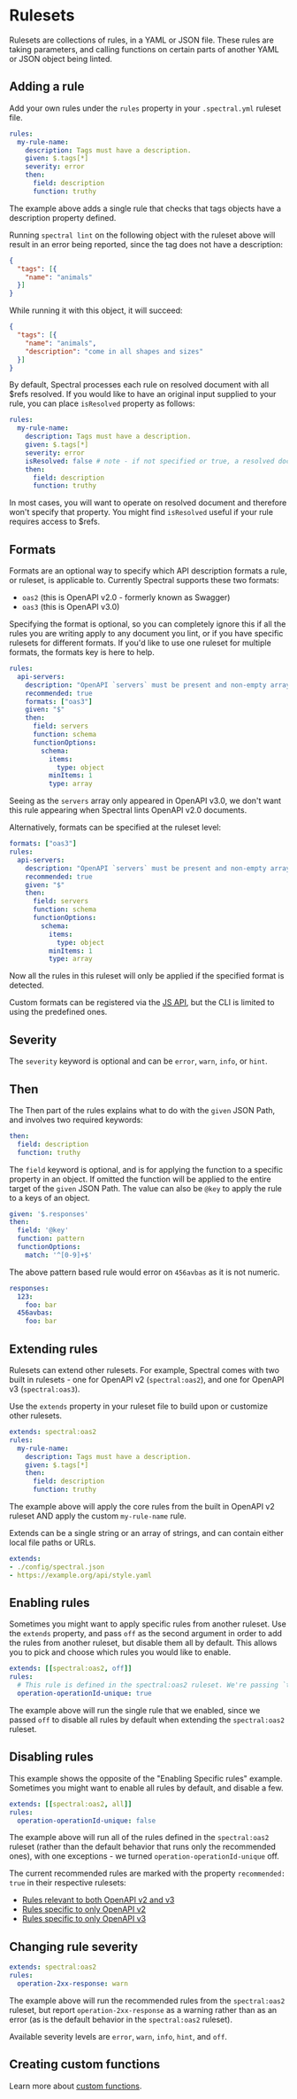 # Rulesets

Rulesets are collections of rules, in a YAML or JSON file. These rules are taking parameters, and calling functions on certain parts of another YAML or JSON object being linted. 

## Adding a rule

Add your own rules under the `rules` property in your `.spectral.yml` ruleset file.

```yaml
rules:
  my-rule-name:
    description: Tags must have a description.
    given: $.tags[*]
    severity: error
    then:
      field: description
      function: truthy
```

The example above adds a single rule that checks that tags objects have a description property defined.

Running `spectral lint` on the following object with the ruleset above will result in an error being reported, since the tag does not have a description:

```json
{
  "tags": [{
    "name": "animals"
  }]
}
```

While running it with this object, it will succeed:

```json
{
  "tags": [{
    "name": "animals",
    "description": "come in all shapes and sizes"
  }]
}
```

By default, Spectral processes each rule on resolved document with all $refs resolved.
If you would like to have an original input supplied to your rule, you can place `isResolved` property as follows:

```yaml
rules:
  my-rule-name:
    description: Tags must have a description.
    given: $.tags[*]
    severity: error
    isResolved: false # note - if not specified or true, a resolved document will be given
    then:
      field: description
      function: truthy
```

In most cases, you will want to operate on resolved document and therefore won't specify that property.
You might find `isResolved` useful if your rule requires access to $refs.

## Formats

Formats are an optional way to specify which API description formats a rule, or ruleset, is applicable to. Currently Spectral supports these two formats:

- `oas2` (this is OpenAPI v2.0 - formerly known as Swagger)
- `oas3` (this is OpenAPI v3.0)

Specifying the format is optional, so you can completely ignore this if all the rules you are writing apply to any document you lint, or if you have specific rulesets for different formats. If you'd like to use one ruleset for multiple formats, the formats key is here to help.

```yaml
rules:
  api-servers:
    description: "OpenAPI `servers` must be present and non-empty array."
    recommended: true
    formats: ["oas3"]
    given: "$"
    then:
      field: servers
      function: schema
      functionOptions: 
        schema:
          items: 
            type: object
          minItems: 1
          type: array
```

Seeing as the `servers` array only appeared in OpenAPI v3.0, we don't want this rule appearing when Spectral lints OpenAPI v2.0 documents.

Alternatively, formats can be specified at the ruleset level:

```yaml
formats: ["oas3"]
rules:
  api-servers:
    description: "OpenAPI `servers` must be present and non-empty array."
    recommended: true
    given: "$"
    then:
      field: servers
      function: schema
      functionOptions: 
        schema:
          items: 
            type: object
          minItems: 1
          type: array
```

Now all the rules in this ruleset will only be applied if the specified format is detected.

Custom formats can be registered via the [JS API](../guides/javascript.md), but the CLI is limited to using the predefined ones.

## Severity

The `severity` keyword is optional and can be `error`, `warn`, `info`, or `hint`.

## Then

The Then part of the rules explains what to do with the `given` JSON Path, and involves two required keywords:

```yaml
then:
  field: description
  function: truthy
```

The `field` keyword is optional, and is for applying the function to a specific property in an object. If omitted the function will be applied to the entire target of the `given` JSON Path. The value can also be `@key` to apply the rule to a keys of an object.

```yaml
given: '$.responses'
then:
  field: '@key'
  function: pattern
  functionOptions:
    match: '^[0-9]+$' 
```

The above pattern based rule would error on `456avbas` as it is not numeric.

```yaml
responses:
  123:
    foo: bar
  456avbas:
    foo: bar
```

## Extending rules

Rulesets can extend other rulesets. For example, Spectral comes with two built in rulesets - one for OpenAPI v2 (`spectral:oas2`), and one for OpenAPI v3 (`spectral:oas3`). 

Use the `extends` property in your ruleset file to build upon or customize other rulesets.

```yaml
extends: spectral:oas2
rules:
  my-rule-name:
    description: Tags must have a description.
    given: $.tags[*]
    then:
      field: description
      function: truthy
```

The example above will apply the core rules from the built in OpenAPI v2 ruleset AND apply the custom `my-rule-name` rule. 

Extends can be a single string or an array of strings, and can contain either local file paths or URLs.

```yaml
extends: 
- ./config/spectral.json
- https://example.org/api/style.yaml
```

## Enabling rules

Sometimes you might want to apply specific rules from another ruleset. Use the `extends` property, and pass `off` as the second argument in order to add the rules from another ruleset, but disable them all by default. This allows you to pick and choose which rules you would like to enable.

```yaml
extends: [[spectral:oas2, off]]
rules:
  # This rule is defined in the spectral:oas2 ruleset. We're passing `true` to turn it on and inherit the severity defined in the spectral:oas2 ruleset.
  operation-operationId-unique: true
```

The example above will run the single rule that we enabled, since we passed `off` to disable all rules by default when extending the `spectral:oas2` ruleset.

## Disabling rules

This example shows the opposite of the "Enabling Specific rules" example. Sometimes you might want to enable all rules by default, and disable a few.

```yaml
extends: [[spectral:oas2, all]]
rules:
  operation-operationId-unique: false
```

The example above will run all of the rules defined in the `spectral:oas2` ruleset (rather than the default behavior that runs only the recommended ones), with one exceptions - we turned `operation-operationId-unique` off.

The current recommended rules are marked with the property `recommended: true` in their respective rulesets:

- [Rules relevant to both OpenAPI v2 and v3](https://github.com/stoplightio/spectral/tree/master/src/rulesets/oas/index.json)
- [Rules specific to only OpenAPI v2](https://github.com/stoplightio/spectral/tree/master/src/rulesets/oas2/index.json)
- [Rules specific to only OpenAPI v3](https://github.com/stoplightio/spectral/tree/master/src/rulesets/oas3/index.json)

## Changing rule severity

```yaml
extends: spectral:oas2
rules:
  operation-2xx-response: warn
```

The example above will run the recommended rules from the `spectral:oas2` ruleset, but report `operation-2xx-response` as a warning rather than as an error (as is the default behavior in the `spectral:oas2` ruleset).

Available severity levels are `error`, `warn`, `info`, `hint`, and `off`.


## Creating custom functions

Learn more about [custom functions](./custom-functions.md). 
